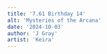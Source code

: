 ```yaml
---
title: '7.61 Birthday 14'
alt: 'Mysteries of the Arcana'
date: '2024-10-03'
author: 'J Gray'
artist: 'Keira'
---
```

